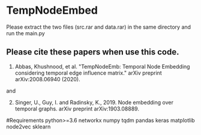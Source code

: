 # TempNodeEmbed
Please extract the two files (src.rar and data.rar) in the same directory and run the main.py
 

## Please cite these papers when use this code. 

1. Abbas, Khushnood, et al. "TempNodeEmb: Temporal Node Embedding considering temporal edge influence matrix." arXiv preprint arXiv:2008.06940 (2020).


and 

2. Singer, U., Guy, I. and Radinsky, K., 2019. Node embedding over temporal graphs. arXiv preprint arXiv:1903.08889.

#Requirements
python>=3.6
networkx
numpy
tqdm
pandas
keras
matplotlib
node2vec
sklearn
